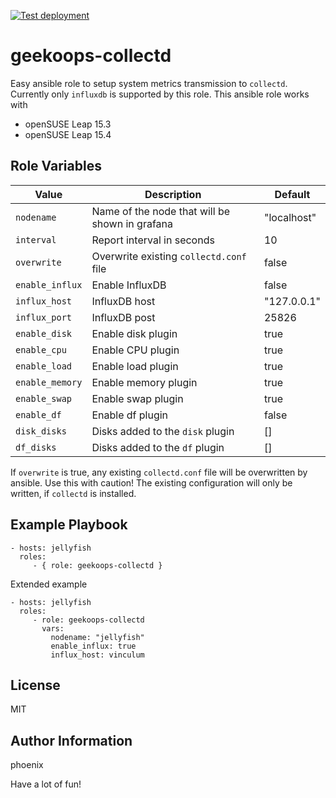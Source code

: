 [![Test deployment](https://github.com/GeekOops/geekoops-collectd/actions/workflows/CI.yml/badge.svg)](https://github.com/GeekOops/geekoops-collectd/actions/workflows/CI.yml)

# geekoops-collectd

Easy ansible role to setup system metrics transmission to `collectd`.
Currently only `influxdb` is supported by this role. This ansible role works with

- openSUSE Leap 15.3
- openSUSE Leap 15.4


## Role Variables

| Value | Description | Default |
|-------|-------------|---------|
|`nodename`| Name of the node that will be shown in grafana | "localhost" |
|`interval`| Report interval in seconds | 10 |
|`overwrite`| Overwrite existing `collectd.conf` file | false |
|`enable_influx`| Enable InfluxDB | false |
|`influx_host`| InfluxDB host | "127.0.0.1" |
|`influx_port`| InfluxDB post | 25826 |
|`enable_disk`| Enable disk plugin | true |
|`enable_cpu`| Enable CPU plugin | true |
|`enable_load`| Enable load plugin | true |
|`enable_memory`| Enable memory plugin | true |
|`enable_swap`| Enable swap plugin | true |
|`enable_df`| Enable df plugin | false |
|`disk_disks`| Disks added to the `disk` plugin | [] |
|`df_disks`| Disks added to the `df` plugin | [] |

If `overwrite` is true, any existing `collectd.conf` file will be overwritten by ansible. Use this with caution! The existing configuration will only be written, if `collectd` is installed.

## Example Playbook

    - hosts: jellyfish
      roles:
         - { role: geekoops-collectd }

Extended example

    - hosts: jellyfish
      roles:
         - role: geekoops-collectd
           vars:
             nodename: "jellyfish"
             enable_influx: true
             influx_host: vinculum

## License

MIT

## Author Information

phoenix

Have a lot of fun!
